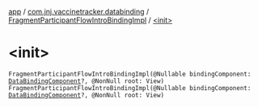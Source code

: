 [app](../../index.md) / [com.jnj.vaccinetracker.databinding](../index.md) / [FragmentParticipantFlowIntroBindingImpl](index.md) / [&lt;init&gt;](./-init-.md)

# &lt;init&gt;

`FragmentParticipantFlowIntroBindingImpl(@Nullable bindingComponent: `[`DataBindingComponent`](../../androidx.databinding/-data-binding-component.md)`?, @NonNull root: View)`
`FragmentParticipantFlowIntroBindingImpl(@Nullable bindingComponent: `[`DataBindingComponent`](../../androidx.databinding/-data-binding-component.md)`?, @NonNull root: View)`